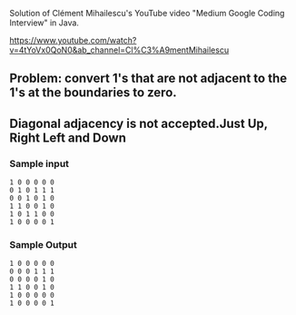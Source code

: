 Solution of Clément Mihailescu's YouTube video
"Medium Google Coding Interview" in Java.

https://www.youtube.com/watch?v=4tYoVx0QoN0&ab_channel=Cl%C3%A9mentMihailescu

## Problem: convert 1's that are not adjacent to the 1's at the boundaries to zero.
## Diagonal adjacency is not accepted.Just Up, Right Left and Down

### Sample input

    1 0 0 0 0 0
    0 1 0 1 1 1 
    0 0 1 0 1 0 
    1 1 0 0 1 0 
    1 0 1 1 0 0 
    1 0 0 0 0 1 

### Sample Output

    1 0 0 0 0 0
    0 0 0 1 1 1
    0 0 0 0 1 0
    1 1 0 0 1 0
    1 0 0 0 0 0
    1 0 0 0 0 1
